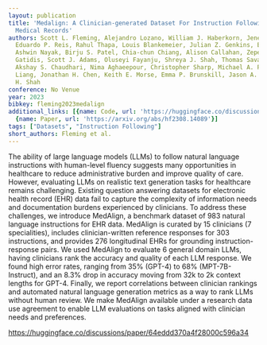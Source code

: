 ```yaml
---
layout: publication
title: 'Medalign: A Clinician-generated Dataset For Instruction Following With Electronic
  Medical Records'
authors: Scott L. Fleming, Alejandro Lozano, William J. Haberkorn, Jenelle A. Jindal,
  Eduardo P. Reis, Rahul Thapa, Louis Blankemeier, Julian Z. Genkins, Ethan Steinberg,
  Ashwin Nayak, Birju S. Patel, Chia-chun Chiang, Alison Callahan, Zepeng Huo, Sergios
  Gatidis, Scott J. Adams, Oluseyi Fayanju, Shreya J. Shah, Thomas Savage, Ethan Goh,
  Akshay S. Chaudhari, Nima Aghaeepour, Christopher Sharp, Michael A. Pfeffer, Percy
  Liang, Jonathan H. Chen, Keith E. Morse, Emma P. Brunskill, Jason A. Fries, Nigam
  H. Shah
conference: No Venue
year: 2023
bibkey: fleming2023medalign
additional_links: [{name: Code, url: 'https://huggingface.co/discussions/paper/64eddd370a4f28000c596a34'},
  {name: Paper, url: 'https://arxiv.org/abs/hf2308.14089'}]
tags: ["Datasets", "Instruction Following"]
short_authors: Fleming et al.
---
```

The ability of large language models (LLMs) to follow natural language instructions with human-level fluency suggests many opportunities in healthcare to reduce administrative burden and improve quality of care. However, evaluating LLMs on realistic text generation tasks for healthcare remains challenging. Existing question answering datasets for electronic health record (EHR) data fail to capture the complexity of information needs and documentation burdens experienced by clinicians. To address these challenges, we introduce MedAlign, a benchmark dataset of 983 natural language instructions for EHR data. MedAlign is curated by 15 clinicians (7 specialities), includes clinician-written reference responses for 303 instructions, and provides 276 longitudinal EHRs for grounding instruction-response pairs. We used MedAlign to evaluate 6 general domain LLMs, having clinicians rank the accuracy and quality of each LLM response. We found high error rates, ranging from 35% (GPT-4) to 68% (MPT-7B-Instruct), and an 8.3% drop in accuracy moving from 32k to 2k context lengths for GPT-4. Finally, we report correlations between clinician rankings and automated natural language generation metrics as a way to rank LLMs without human review. We make MedAlign available under a research data use agreement to enable LLM evaluations on tasks aligned with clinician needs and preferences.

https://huggingface.co/discussions/paper/64eddd370a4f28000c596a34